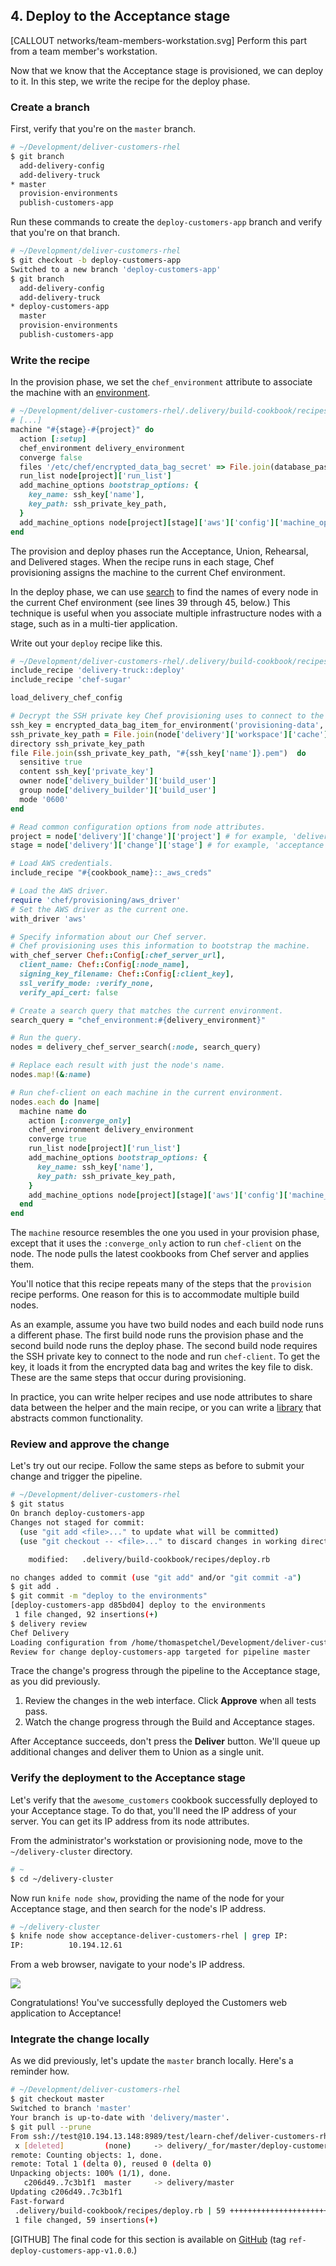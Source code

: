 ## 4. Deploy to the Acceptance stage

[CALLOUT networks/team-members-workstation.svg] Perform this part from a team member's workstation.

Now that we know that the Acceptance stage is provisioned, we can deploy to it. In this step, we write the recipe for the deploy phase.

### Create a branch

First, verify that you're on the `master` branch.

```bash
# ~/Development/deliver-customers-rhel
$ git branch
  add-delivery-config
  add-delivery-truck
* master
  provision-environments
  publish-customers-app
```

Run these commands to create the `deploy-customers-app` branch and verify that you're on that branch.

```bash
# ~/Development/deliver-customers-rhel
$ git checkout -b deploy-customers-app
Switched to a new branch 'deploy-customers-app'
$ git branch
  add-delivery-config
  add-delivery-truck
* deploy-customers-app
  master
  provision-environments
  publish-customers-app
```

### Write the recipe

In the provision phase, we set the `chef_environment` attribute to associate the machine with an [environment](https://docs.chef.io/environments.html).

```ruby
# ~/Development/deliver-customers-rhel/.delivery/build-cookbook/recipes/provision.rb
# [...]
machine "#{stage}-#{project}" do
  action [:setup]
  chef_environment delivery_environment
  converge false
  files '/etc/chef/encrypted_data_bag_secret' => File.join(database_passwords_key_path, 'database_passwords_key')
  run_list node[project]['run_list']
  add_machine_options bootstrap_options: {
    key_name: ssh_key['name'],
    key_path: ssh_private_key_path,
  }
  add_machine_options node[project][stage]['aws']['config']['machine_options']
end
```

The provision and deploy phases run the Acceptance, Union, Rehearsal, and Delivered stages. When the recipe runs in each stage, Chef provisioning assigns the machine to the current Chef environment.

In the deploy phase, we can use [search](https://docs.chef.io/chef_search.html) to find the names of every node in the current Chef environment (see lines 39 through 45, below.) This technique is useful when you associate multiple infrastructure nodes with a stage, such as in a multi-tier application.

Write out your `deploy` recipe like this.

```ruby
# ~/Development/deliver-customers-rhel/.delivery/build-cookbook/recipes/deploy.rb
include_recipe 'delivery-truck::deploy'
include_recipe 'chef-sugar'

load_delivery_chef_config

# Decrypt the SSH private key Chef provisioning uses to connect to the machine and save the key to disk.
ssh_key = encrypted_data_bag_item_for_environment('provisioning-data', 'ssh_key')
ssh_private_key_path = File.join(node['delivery']['workspace']['cache'], '.ssh')
directory ssh_private_key_path
file File.join(ssh_private_key_path, "#{ssh_key['name']}.pem")  do
  sensitive true
  content ssh_key['private_key']
  owner node['delivery_builder']['build_user']
  group node['delivery_builder']['build_user']
  mode '0600'
end

# Read common configuration options from node attributes.
project = node['delivery']['change']['project'] # for example, 'deliver-customers-rhel'
stage = node['delivery']['change']['stage'] # for example, 'acceptance' or 'union'

# Load AWS credentials.
include_recipe "#{cookbook_name}::_aws_creds"

# Load the AWS driver.
require 'chef/provisioning/aws_driver'
# Set the AWS driver as the current one.
with_driver 'aws'

# Specify information about our Chef server.
# Chef provisioning uses this information to bootstrap the machine.
with_chef_server Chef::Config[:chef_server_url],
  client_name: Chef::Config[:node_name],
  signing_key_filename: Chef::Config[:client_key],
  ssl_verify_mode: :verify_none,
  verify_api_cert: false

# Create a search query that matches the current environment.
search_query = "chef_environment:#{delivery_environment}"

# Run the query.
nodes = delivery_chef_server_search(:node, search_query)

# Replace each result with just the node's name.
nodes.map!(&:name)

# Run chef-client on each machine in the current environment.
nodes.each do |name|
  machine name do
    action [:converge_only]
    chef_environment delivery_environment
    converge true
    run_list node[project]['run_list']
    add_machine_options bootstrap_options: {
      key_name: ssh_key['name'],
      key_path: ssh_private_key_path,
    }
    add_machine_options node[project][stage]['aws']['config']['machine_options']
  end
end
```

The `machine` resource resembles the one you used in your provision phase, except that it uses the `:converge_only` action to run `chef-client` on the node. The node pulls the latest cookbooks from Chef server and applies them.

You'll notice that this recipe repeats many of the steps that the `provision` recipe performs. One reason for this is to accommodate multiple build nodes.

As an example, assume you have two build nodes and each build node runs a different phase. The first build node runs the provision phase and the second build node runs the deploy phase. The second build node requires the SSH private key to connect to the node and run `chef-client`. To get the key, it loads it from the encrypted data bag and writes the key file to disk. These are the same steps that occur during provisioning.

In practice, you can write helper recipes and use node attributes to share data between the helper and the main recipe, or you can write a [library](https://docs.chef.io/libraries.html) that abstracts common functionality.

### Review and approve the change

Let's try out our recipe. Follow the same steps as before to submit your change and trigger the pipeline.

```bash
# ~/Development/deliver-customers-rhel
$ git status
On branch deploy-customers-app
Changes not staged for commit:
  (use "git add <file>..." to update what will be committed)
  (use "git checkout -- <file>..." to discard changes in working directory)

	modified:   .delivery/build-cookbook/recipes/deploy.rb

no changes added to commit (use "git add" and/or "git commit -a")
$ git add .
$ git commit -m "deploy to the environments"
[deploy-customers-app d85bd04] deploy to the environments
 1 file changed, 92 insertions(+)
$ delivery review
Chef Delivery
Loading configuration from /home/thomaspetchel/Development/deliver-customers-rhel
Review for change deploy-customers-app targeted for pipeline master
```

Trace the change's progress through the pipeline to the Acceptance stage, as you did previously.

1. Review the changes in the web interface. Click **Approve** when all tests pass.
1. Watch the change progress through the Build and Acceptance stages.

After Acceptance succeeds, don't press the **Deliver** button. We'll queue up additional changes and deliver them to Union as a single unit.

### Verify the deployment to the Acceptance stage

Let's verify that the `awesome_customers` cookbook successfully deployed to your Acceptance stage. To do that, you'll need the IP address of your server. You can get its IP address from its node attributes.

From the administrator's workstation or provisioning node, move to the <code class="file-path">~/delivery-cluster</code> directory.

```bash
# ~
$ cd ~/delivery-cluster
```

Now run `knife node show`, providing the name of the node for your Acceptance stage, and then search for the node's IP address.

```bash
# ~/delivery-cluster
$ knife node show acceptance-deliver-customers-rhel | grep IP:
IP:          10.194.12.61
```

From a web browser, navigate to your node's IP address.

![](delivery/acceptance-customers-verify.png)

Congratulations! You've successfully deployed the Customers web application to Acceptance!

### Integrate the change locally

As we did previously, let's update the `master` branch locally. Here's a reminder how.

```bash
# ~/Development/deliver-customers-rhel
$ git checkout master
Switched to branch 'master'
Your branch is up-to-date with 'delivery/master'.
$ git pull --prune
From ssh://test@10.194.13.148:8989/test/learn-chef/deliver-customers-rhel
 x [deleted]         (none)     -> delivery/_for/master/deploy-customers-app
remote: Counting objects: 1, done.
remote: Total 1 (delta 0), reused 0 (delta 0)
Unpacking objects: 100% (1/1), done.
   c206d49..7c3b1f1  master     -> delivery/master
Updating c206d49..7c3b1f1
Fast-forward
 .delivery/build-cookbook/recipes/deploy.rb | 59 ++++++++++++++++++++++++++++++
 1 file changed, 59 insertions(+)
```

[GITHUB] The final code for this section is available on [GitHub](https://github.com/learn-chef/deliver-customers-rhel/tree/ref-deploy-customers-app-v1.0.0) (tag `ref-deploy-customers-app-v1.0.0`.)

